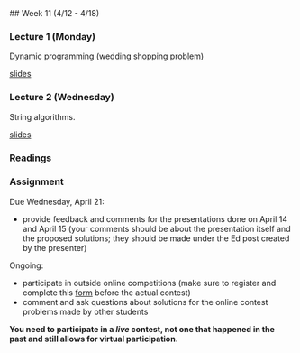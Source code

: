 <div class="week">

<div class="week_heading" markdown="1">
## Week 11 (4/12 - 4/18)
</div>

<div class="column_materials"  markdown="1">

### Lecture 1 (Monday)

Dynamic programming (wedding shopping problem)

[slides](slides/11-dynamic-programming_2.html)


### Lecture 2 (Wednesday)

String algorithms.

[slides](slides/12-string-algorithms.html)

### Readings




</div>

<div class="column_assign"  markdown="1">


### Assignment

Due Wednesday, April 21:
- provide feedback and comments for the presentations done on April 14 and April 15
(your comments should be about the presentation itself and the proposed solutions;
they should be made under the Ed post created by the presenter)


Ongoing:
- participate in outside online competitions (make sure to register and complete
this [form](https://forms.gle/h4Lb5faESmUsUybE8) before the actual contest)
- comment and ask questions about solutions for the online contest problems made by other students

__You need to participate in a _live_ contest, not one that happened in the past and still allows for virtual participation.__


</div>
</div>
